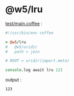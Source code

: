 [‼️]: ✏️README.mdt

# @w5/lru

[test/main.coffee](./test/main.coffee) :

```coffee
#!/usr/bin/env coffee

> @w5/lru
#   @w5/uridir
#   path > join

# ROOT = uridir(import.meta)

console.log await lru 123
```

output :

```
123
```
